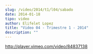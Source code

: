 ```yaml
---
slug: /video/2014/t1/l04/sabado
date: 2014-01-18
tipo: video
author: Elifelet Lopez
title: "Video 04 - Trimestre 1 - 2014"
description: ""
---
```


http://player.vimeo.com/video/84837138
